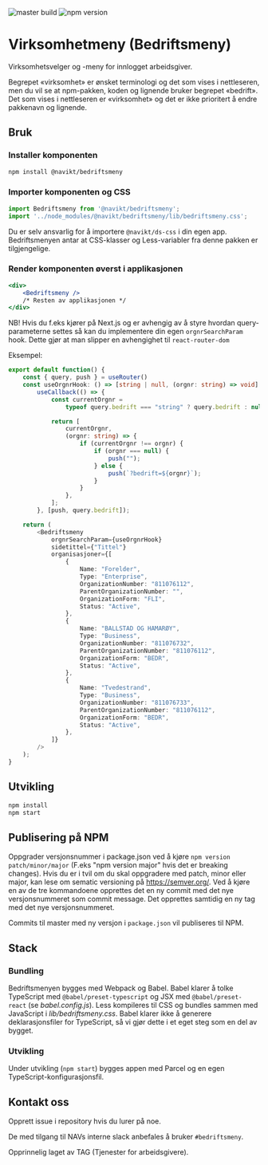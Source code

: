 ![master build](https://github.com/navikt/bedriftsmeny/actions/workflows/ci.yaml/badge.svg?branch=master)
![npm version](https://img.shields.io/npm/v/@navikt/bedriftsmeny?label=current%20version)

# Virksomhetmeny (Bedriftsmeny)

Virksomhetsvelger og -meny for innlogget arbeidsgiver.

Begrepet «virksomhet» er ønsket terminologi og det som vises i nettleseren, men
du vil se at npm-pakken, koden og lignende bruker begrepet «bedrift». Det som vises i nettleseren er «virksomhet» og
det er ikke prioritert å endre pakkenavn og lignende.

## Bruk

### Installer komponenten

```sh
npm install @navikt/bedriftsmeny
```

### Importer komponenten og CSS

```js
import Bedriftsmeny from '@navikt/bedriftsmeny';
import '../node_modules/@navikt/bedriftsmeny/lib/bedriftsmeny.css';
```

Du er selv ansvarlig for å importere `@navikt/ds-css` i din egen app. Bedriftsmenyen antar at CSS-klasser og Less-variabler fra denne pakken er tilgjengelige.

### Render komponenten øverst i applikasjonen

```jsx
<div>
    <Bedriftsmeny />
    /* Resten av applikasjonen */
</div>
```

NB! Hvis du f.eks kjører på Next.js og er avhengig av å styre hvordan query-parameterne settes så kan du implementere din egen `orgnrSearchParam` hook. Dette gjør at man slipper en avhengighet til `react-router-dom` 

Eksempel:
````typescript jsx
export default function() {
    const { query, push } = useRouter()
    const useOrgnrHook: () => [string | null, (orgnr: string) => void] =
        useCallback(() => {
            const currentOrgnr =
                typeof query.bedrift === "string" ? query.bedrift : null;

            return [
                currentOrgnr,
                (orgnr: string) => {
                    if (currentOrgnr !== orgnr) {
                        if (orgnr === null) {
                            push("");
                        } else {
                            push(`?bedrift=${orgnr}`);
                        }
                    }
                },
            ];
        }, [push, query.bedrift]);

    return (
        <Bedriftsmeny
            orgnrSearchParam={useOrgnrHook}
            sidetittel={"Tittel"}
            organisasjoner={[
                {
                    Name: "Forelder",
                    Type: "Enterprise",
                    OrganizationNumber: "811076112",
                    ParentOrganizationNumber: "",
                    OrganizationForm: "FLI",
                    Status: "Active",
                },
                {
                    Name: "BALLSTAD OG HAMARØY",
                    Type: "Business",
                    OrganizationNumber: "811076732",
                    ParentOrganizationNumber: "811076112",
                    OrganizationForm: "BEDR",
                    Status: "Active",
                },
                {
                    Name: "Tvedestrand",
                    Type: "Business",
                    OrganizationNumber: "811076733",
                    ParentOrganizationNumber: "811076112",
                    OrganizationForm: "BEDR",
                    Status: "Active",
                },
            ]}
        />
    );
}

````

## Utvikling

```sh
npm install
npm start
```

## Publisering på NPM


Oppgrader versjonsnummer i package.json ved å kjøre `npm version patch/minor/major` (F.eks 
"npm version major" hvis det er breaking changes). Hvis du er i tvil om du skal oppgradere med patch, minor eller
major, kan lese om sematic versioning på https://semver.org/. Ved å kjøre en av de tre kommandoene opprettes det en ny
commit med det nye versjonsnummeret som commit message.
Det opprettes samtidig en ny tag med det nye versjonsnummeret.

Commits til master med ny versjon i `package.json` vil publiseres til NPM.

## Stack

### Bundling

Bedriftsmenyen bygges med Webpack og Babel. Babel klarer å tolke TypeScript med `@babel/preset-typescript` og JSX med `@babel/preset-react` (se _babel.config.js_). Less kompileres til CSS og bundles sammen med JavaScript i _lib/bedriftsmeny.css_. Babel klarer ikke å generere deklarasjonsfiler for TypeScript, så vi gjør dette i et eget steg som en del av bygget.

### Utvikling

Under utvikling (`npm start`) bygges appen med Parcel og en egen TypeScript-konfigurasjonsfil.

## Kontakt oss
Opprett issue i repository hvis du lurer på noe.

De med tilgang til NAVs interne slack anbefales å bruker `#bedriftsmeny`.

Opprinnelig laget av TAG (Tjenester for arbeidsgivere).
